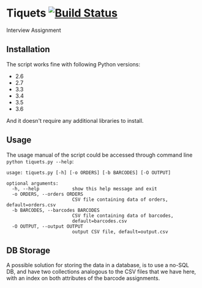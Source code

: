 # Tiquets [![Build Status](https://travis-ci.org/angellandros/tiquets.svg?branch=master)](https://travis-ci.org/angellandros/tiquets)
Interview Assignment

## Installation
The script works fine with following Python versions:
  - 2.6
  - 2.7
  - 3.3
  - 3.4
  - 3.5
  - 3.6
 
And it doesn't require any additional libraries to install.

## Usage
The usage manual of the script could be accessed through command line 
`python tiquets.py --help`: 

```
usage: tiquets.py [-h] [-o ORDERS] [-b BARCODES] [-O OUTPUT]

optional arguments:
  -h, --help            show this help message and exit
  -o ORDERS, --orders ORDERS
                        CSV file containing data of orders, default=orders.csv
  -b BARCODES, --barcodes BARCODES
                        CSV file containing data of barcodes,
                        default=barcodes.csv
  -O OUTPUT, --output OUTPUT
                        output CSV file, default=output.csv
```

## DB Storage
A possible solution for storing the data in a database,
is to use a no-SQL DB, and have two collections analogous
to the CSV files that we have here, with an index on both
attributes of the barcode assignments.

